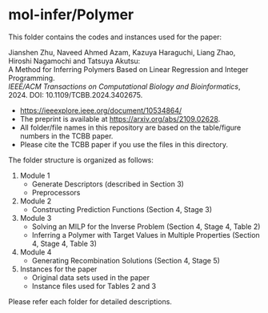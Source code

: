 # mol-infer/Polymer
This folder contains the codes and instances used for the paper:

<p>Jianshen Zhu, Naveed Ahmed Azam, Kazuya Haraguchi, Liang Zhao, Hiroshi Nagamochi and Tatsuya Akutsu:<br>
  A Method for Inferring Polymers Based on Linear Regression and Integer Programming.<br>
  <i>IEEE/ACM Transactions on Computational Biology and Bioinformatics</i>, 2024. DOI: 10.1109/TCBB.2024.3402675.
</p>

- https://ieeexplore.ieee.org/document/10534864/
- The preprint is available at https://arxiv.org/abs/2109.02628.
- All folder/file names in this repository are based on the table/figure numbers in the TCBB paper.
- Please cite the TCBB paper if you use the files in this directory.  

The folder structure is organized as follows:
1. Module 1
   - Generate Descriptors (described in Section 3)
   - Preprocessors
1. Module 2
   - Constructing Prediction Functions (Section 4, Stage 3)
1. Module 3
   - Solving an MILP for the Inverse Problem (Section 4, Stage 4, Table 2)
   - Inferring a Polymer with Target Values in Multiple Properties (Section 4, Stage 4, Table 3)
1. Module 4
   - Generating Recombination Solutions (Section 4, Stage 5)
1. Instances for the paper
   - Original data sets used in the paper
   - Instance files used for Tables 2 and 3
  
Please refer each folder for detailed descriptions.

